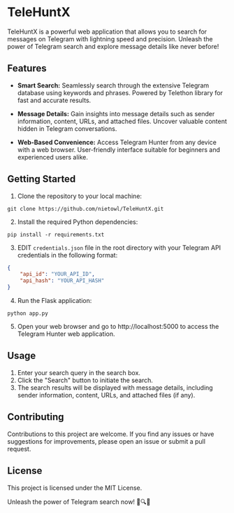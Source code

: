 # TeleHuntX

TeleHuntX is a powerful web application that allows you to search for messages on Telegram with lightning speed and precision. Unleash the power of Telegram search and explore message details like never before!

## Features

- **Smart Search:** Seamlessly search through the extensive Telegram database using keywords and phrases. Powered by Telethon library for fast and accurate results.

- **Message Details:** Gain insights into message details such as sender information, content, URLs, and attached files. Uncover valuable content hidden in Telegram conversations.

- **Web-Based Convenience:** Access Telegram Hunter from any device with a web browser. User-friendly interface suitable for beginners and experienced users alike.

## Getting Started

1. Clone the repository to your local machine:

```
git clone https://github.com/nietowl/TeleHuntX.git
```

2. Install the required Python dependencies:

```
pip install -r requirements.txt
```

3. EDIT  `credentials.json` file in the root directory with your Telegram API credentials in the following format:

```json
{
    "api_id": "YOUR_API_ID",
    "api_hash": "YOUR_API_HASH"
}
```

4. Run the Flask application:

```
python app.py
```

5. Open your web browser and go to http://localhost:5000 to access the Telegram Hunter web application.

## Usage

1. Enter your search query in the search box.
2. Click the "Search" button to initiate the search.
3. The search results will be displayed with message details, including sender information, content, URLs, and attached files (if any).

## Contributing

Contributions to this project are welcome. If you find any issues or have suggestions for improvements, please open an issue or submit a pull request.

## License

This project is licensed under the MIT License.

Unleash the power of Telegram search now! 🚀🔍🌟
